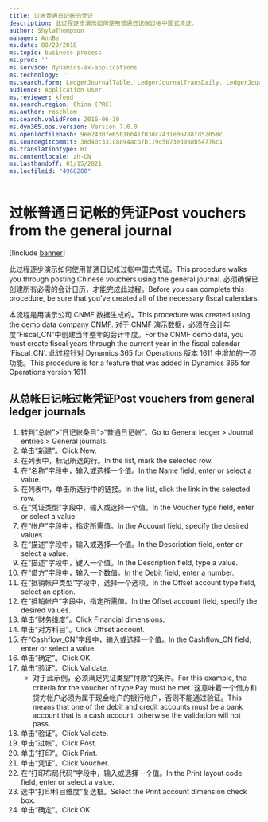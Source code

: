 ```yaml
---
title: 过帐普通日记帐的凭证
description: 此过程逐步演示如何使用普通日记帐过帐中国式凭证。
author: ShylaThompson
manager: AnnBe
ms.date: 08/29/2018
ms.topic: business-process
ms.prod: ''
ms.service: dynamics-ax-applications
ms.technology: ''
ms.search.form: LedgerJournalTable, LedgerJournalTransDaily, LedgerJournalTransDimension, DimensionLookup
audience: Application User
ms.reviewer: kfend
ms.search.region: China (PRC)
ms.author: roschlom
ms.search.validFrom: 2016-06-30
ms.dyn365.ops.version: Version 7.0.0
ms.openlocfilehash: 9ee24307e65b16b41f03dc2431e06788fd52058c
ms.sourcegitcommit: 38d40c331c8894acb7b119c5073e3088b54776c1
ms.translationtype: HT
ms.contentlocale: zh-CN
ms.lasthandoff: 01/15/2021
ms.locfileid: "4968280"
---
```

# <a name="post-vouchers-from-the-general-journal"></a><span data-ttu-id="87084-103">过帐普通日记帐的凭证</span><span class="sxs-lookup"><span data-stu-id="87084-103">Post vouchers from the general journal</span></span>

[!include [banner](../../includes/banner.md)]

<span data-ttu-id="87084-104">此过程逐步演示如何使用普通日记帐过帐中国式凭证。</span><span class="sxs-lookup"><span data-stu-id="87084-104">This procedure walks you through posting Chinese vouchers using the general journal.</span></span>  <span data-ttu-id="87084-105">必须确保已创建所有必需的会计日历，才能完成此过程。</span><span class="sxs-lookup"><span data-stu-id="87084-105">Before you can complete this procedure, be sure that you've created all of the necessary fiscal calendars.</span></span> 

<span data-ttu-id="87084-106">本流程是用演示公司 CNMF 数据生成的。</span><span class="sxs-lookup"><span data-stu-id="87084-106">This procedure was created using the demo data company CNMF.</span></span> <span data-ttu-id="87084-107">对于 CNMF 演示数据，必须在会计年度“Fiscal_CN”中创建当年整年的会计年度。</span><span class="sxs-lookup"><span data-stu-id="87084-107">For the CNMF demo data, you must create fiscal years through the current year in the fiscal calendar 'Fiscal_CN'.</span></span> <span data-ttu-id="87084-108">此过程针对 Dynamics 365 for Operations 版本 1611 中增加的一项功能。</span><span class="sxs-lookup"><span data-stu-id="87084-108">This procedure is for a feature that was added in Dynamics 365 for Operations version 1611.</span></span>


## <a name="post-vouchers-from-general-ledger-journals"></a><span data-ttu-id="87084-109">从总帐日记帐过帐凭证</span><span class="sxs-lookup"><span data-stu-id="87084-109">Post vouchers from general ledger journals</span></span>
1. <span data-ttu-id="87084-110">转到“总帐”>“日记帐条目”>“普通日记帐”。</span><span class="sxs-lookup"><span data-stu-id="87084-110">Go to General ledger > Journal entries > General journals.</span></span>
2. <span data-ttu-id="87084-111">单击“新建”。</span><span class="sxs-lookup"><span data-stu-id="87084-111">Click New.</span></span>
3. <span data-ttu-id="87084-112">在列表中，标记所选的行。</span><span class="sxs-lookup"><span data-stu-id="87084-112">In the list, mark the selected row.</span></span>
4. <span data-ttu-id="87084-113">在“名称”字段中，输入或选择一个值。</span><span class="sxs-lookup"><span data-stu-id="87084-113">In the Name field, enter or select a value.</span></span>
5. <span data-ttu-id="87084-114">在列表中，单击所选行中的链接。</span><span class="sxs-lookup"><span data-stu-id="87084-114">In the list, click the link in the selected row.</span></span>
6. <span data-ttu-id="87084-115">在“凭证类型”字段中，输入或选择一个值。</span><span class="sxs-lookup"><span data-stu-id="87084-115">In the Voucher type field, enter or select a value.</span></span>
7. <span data-ttu-id="87084-116">在“帐户”字段中，指定所需值。</span><span class="sxs-lookup"><span data-stu-id="87084-116">In the Account field, specify the desired values.</span></span>
8. <span data-ttu-id="87084-117">在“描述”字段中，输入或选择一个值。</span><span class="sxs-lookup"><span data-stu-id="87084-117">In the Description field, enter or select a value.</span></span>
9. <span data-ttu-id="87084-118">在“描述”字段中，键入一个值。</span><span class="sxs-lookup"><span data-stu-id="87084-118">In the Description field, type a value.</span></span>
10. <span data-ttu-id="87084-119">在“借方”字段中，输入一个数值。</span><span class="sxs-lookup"><span data-stu-id="87084-119">In the Debit field, enter a number.</span></span>
11. <span data-ttu-id="87084-120">在“抵销帐户类型”字段中，选择一个选项。</span><span class="sxs-lookup"><span data-stu-id="87084-120">In the Offset account type field, select an option.</span></span>
12. <span data-ttu-id="87084-121">在“抵销帐户”字段中，指定所需值。</span><span class="sxs-lookup"><span data-stu-id="87084-121">In the Offset account field, specify the desired values.</span></span>
13. <span data-ttu-id="87084-122">单击“财务维度”。</span><span class="sxs-lookup"><span data-stu-id="87084-122">Click Financial dimensions.</span></span>
14. <span data-ttu-id="87084-123">单击“对方科目”。</span><span class="sxs-lookup"><span data-stu-id="87084-123">Click Offset account.</span></span>
15. <span data-ttu-id="87084-124">在“Cashflow_CN”字段中，输入或选择一个值。</span><span class="sxs-lookup"><span data-stu-id="87084-124">In the Cashflow_CN field, enter or select a value.</span></span>
16. <span data-ttu-id="87084-125">单击“确定”。</span><span class="sxs-lookup"><span data-stu-id="87084-125">Click OK.</span></span>
17. <span data-ttu-id="87084-126">单击“验证”。</span><span class="sxs-lookup"><span data-stu-id="87084-126">Click Validate.</span></span>
    * <span data-ttu-id="87084-127">对于此示例，必须满足凭证类型“付款”的条件。</span><span class="sxs-lookup"><span data-stu-id="87084-127">For this example, the criteria for the voucher of type Pay must be met.</span></span> <span data-ttu-id="87084-128">这意味着一个借方和贷方帐户必须为属于现金帐户的银行帐户，否则不能通过验证。</span><span class="sxs-lookup"><span data-stu-id="87084-128">This means that one of the debit and credit accounts must be a bank account that is a cash account, otherwise the validation will not pass.</span></span>  
18. <span data-ttu-id="87084-129">单击“验证”。</span><span class="sxs-lookup"><span data-stu-id="87084-129">Click Validate.</span></span>
19. <span data-ttu-id="87084-130">单击“过帐”。</span><span class="sxs-lookup"><span data-stu-id="87084-130">Click Post.</span></span>
20. <span data-ttu-id="87084-131">单击“打印”。</span><span class="sxs-lookup"><span data-stu-id="87084-131">Click Print.</span></span>
21. <span data-ttu-id="87084-132">单击“凭证”。</span><span class="sxs-lookup"><span data-stu-id="87084-132">Click Voucher.</span></span>
22. <span data-ttu-id="87084-133">在“打印布局代码”字段中，输入或选择一个值。</span><span class="sxs-lookup"><span data-stu-id="87084-133">In the Print layout code field, enter or select a value.</span></span>
23. <span data-ttu-id="87084-134">选中“打印科目维度”复选框。</span><span class="sxs-lookup"><span data-stu-id="87084-134">Select the Print account dimension check box.</span></span>
24. <span data-ttu-id="87084-135">单击“确定”。</span><span class="sxs-lookup"><span data-stu-id="87084-135">Click OK.</span></span>

